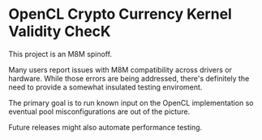 # OpenCL Crypto Currency Kernel Validity ChecK
This project is an M8M spinoff.

Many users report issues with M8M compatibility across drivers or hardware. While those errors are being addressed, there's definitely the need to provide a somewhat insulated testing enviroment. 

The primary goal is to run known input on the OpenCL implementation so eventual pool misconfigurations are out of the picture.

Future releases might also automate performance testing.
